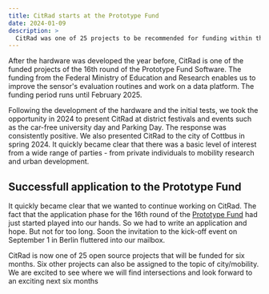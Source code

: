 ```yaml
---
title: CitRad starts at the Prototype Fund
date: 2024-01-09
description: >
  CitRad was one of 25 projects to be recommended for funding within the Prototype Fund and will now be supported by the BMBF for the next six months for the development of the evaluation and data platform.
---
```


After the hardware was developed the year before, CitRad is one of the funded projects of the 16th round of the Prototype Fund Software. The funding from the Federal Ministry of Education and Research enables us to improve the sensor's evaluation routines and work on a data platform. The funding period runs until February 2025.

Following the development of the hardware and the initial tests, we took the opportunity in 2024 to present CitRad at district festivals and events such as the car-free university day and Parking Day. The response was consistently positive. We also presented CitRad to the city of Cottbus in spring 2024. It quickly became clear that there was a basic level of interest from a wide range of parties - from private individuals to mobility research and urban development.

## Successfull application to the Prototype Fund
It quickly became clear that we wanted to continue working on CitRad. The fact that the application phase for the 16th round of the [Prototype Fund](https://prototypefund.de) had just started played into our hands. So we had to write an application and hope. But not for too long. Soon the invitation to the kick-off event on September 1 in Berlin fluttered into our mailbox.

CitRad is now one of 25 open source projects that will be funded for six months. Six other projects can also be assigned to the topic of city/mobility. We are excited to see where we will find intersections and look forward to an exciting next six months